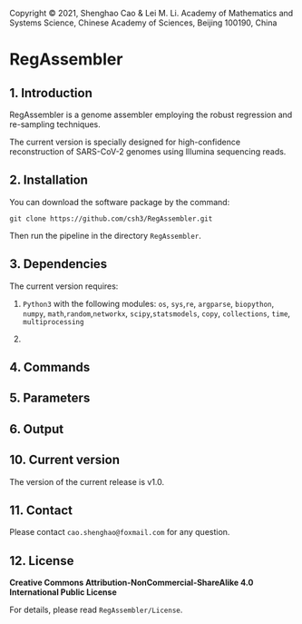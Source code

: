 Copyright © 2021, Shenghao Cao & Lei M. Li. Academy of Mathematics and Systems Science, Chinese Academy of Sciences, Beijing 100190, China

# RegAssembler

## 1. Introduction
RegAssembler is a genome assembler employing the robust regression and re-sampling techniques.

The current version is specially designed for high-confidence reconstruction of SARS-CoV-2 genomes using Illumina sequencing reads.

## 2. Installation
You can download the software package by the command:

```
git clone https://github.com/csh3/RegAssembler.git
```

Then run the pipeline in the directory `RegAssembler`.

## 3. Dependencies
The current version requires:

1. `Python3` with the following modules: 
`os`, `sys`,`re`, `argparse`, `biopython`, `numpy`, `math`,`random`,`networkx`, `scipy`,`statsmodels`, `copy`, `collections`, `time`, `multiprocessing`

2. 

## 4. Commands

## 5. Parameters

## 6. Output


## 10. Current version

The version of the current release is v1.0.


## 11. Contact

Please contact `cao.shenghao@foxmail.com` for any question.


## 12. License

**Creative Commons Attribution-NonCommercial-ShareAlike 4.0 International Public License**

For details, please read `RegAssembler/License`.
